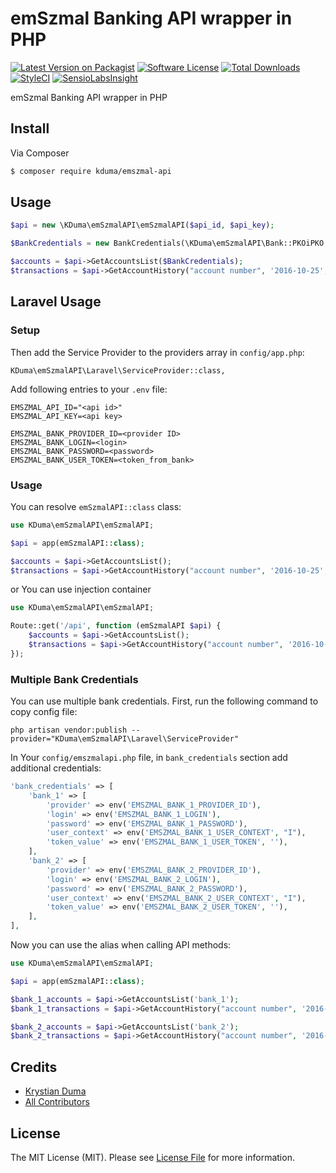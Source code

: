 # emSzmal Banking API wrapper in PHP

[![Latest Version on Packagist][ico-version]][link-packagist]
[![Software License][ico-license]](LICENSE.md)
[![Total Downloads][ico-downloads]][link-downloads]
[![StyleCI](https://styleci.io/repos/72450991/shield?branch=master)](https://styleci.io/repos/72450991)
[![SensioLabsInsight](https://insight.sensiolabs.com/projects/97e54d0d-ad26-41d7-9956-843893a5d897/mini.png)](https://insight.sensiolabs.com/projects/97e54d0d-ad26-41d7-9956-843893a5d897)

emSzmal Banking API wrapper in PHP

## Install

Via Composer

``` bash
$ composer require kduma/emszmal-api
```

## Usage

``` php
$api = new \KDuma\emSzmalAPI\emSzmalAPI($api_id, $api_key);

$BankCredentials = new BankCredentials(\KDuma\emSzmalAPI\Bank::PKOiPKO, "Login", "Password");

$accounts = $api->GetAccountsList($BankCredentials);
$transactions = $api->GetAccountHistory("account number", '2016-10-25', '2016-10-30', $BankCredentials);
```

## Laravel Usage

### Setup

Then add the Service Provider to the providers array in `config/app.php`:

    KDuma\emSzmalAPI\Laravel\ServiceProvider::class,

Add following entries to your `.env` file:

	EMSZMAL_API_ID="<api id>"
	EMSZMAL_API_KEY=<api key>

	EMSZMAL_BANK_PROVIDER_ID=<provider ID>
	EMSZMAL_BANK_LOGIN=<login>
	EMSZMAL_BANK_PASSWORD=<password>
    EMSZMAL_BANK_USER_TOKEN=<token_from_bank>
    
### Usage
You can resolve `emSzmalAPI::class` class:
``` php
use KDuma\emSzmalAPI\emSzmalAPI;

$api = app(emSzmalAPI::class);

$accounts = $api->GetAccountsList();
$transactions = $api->GetAccountHistory("account number", '2016-10-25', '2016-10-30');
```
or You can use injection container
``` php
use KDuma\emSzmalAPI\emSzmalAPI;

Route::get('/api', function (emSzmalAPI $api) {
    $accounts = $api->GetAccountsList();
    $transactions = $api->GetAccountHistory("account number", '2016-10-25', '2016-10-30');
});
```
    
### Multiple Bank Credentials

You can use multiple bank credentials. First, run the following command to copy config file:

    php artisan vendor:publish --provider="KDuma\emSzmalAPI\Laravel\ServiceProvider"

In Your `config/emszmalapi.php` file, in `bank_credentials` section add additional credentials:

``` php
'bank_credentials' => [
    'bank_1' => [
        'provider' => env('EMSZMAL_BANK_1_PROVIDER_ID'),
        'login' => env('EMSZMAL_BANK_1_LOGIN'),
        'password' => env('EMSZMAL_BANK_1_PASSWORD'),
        'user_context' => env('EMSZMAL_BANK_1_USER_CONTEXT', "I"),
        'token_value' => env('EMSZMAL_BANK_1_USER_TOKEN', ''),
    ],
    'bank_2' => [
        'provider' => env('EMSZMAL_BANK_2_PROVIDER_ID'),
        'login' => env('EMSZMAL_BANK_2_LOGIN'),
        'password' => env('EMSZMAL_BANK_2_PASSWORD'),
        'user_context' => env('EMSZMAL_BANK_2_USER_CONTEXT', "I"),
        'token_value' => env('EMSZMAL_BANK_2_USER_TOKEN', ''),
    ],
],
```
Now you can use the alias when calling API methods:
``` php
use KDuma\emSzmalAPI\emSzmalAPI;

$api = app(emSzmalAPI::class);

$bank_1_accounts = $api->GetAccountsList('bank_1');
$bank_1_transactions = $api->GetAccountHistory("account number", '2016-10-25', '2016-10-30', 'bank_1');

$bank_2_accounts = $api->GetAccountsList('bank_2');
$bank_2_transactions = $api->GetAccountHistory("account number", '2016-10-25', '2016-10-30', 'bank_2');
```

## Credits

- [Krystian Duma][link-author]
- [All Contributors][link-contributors]

## License

The MIT License (MIT). Please see [License File](LICENSE.md) for more information.

[ico-version]: https://img.shields.io/packagist/v/kduma/emszmal-api.svg?style=flat-square
[ico-license]: https://img.shields.io/badge/license-MIT-brightgreen.svg?style=flat-square
[ico-downloads]: https://img.shields.io/packagist/dt/kduma/emszmal-api.svg?style=flat-square

[link-packagist]: https://packagist.org/packages/kduma/emszmal-api
[link-downloads]: https://packagist.org/packages/kduma/emszmal-api
[link-author]: https://github.com/kduma
[link-contributors]: ../../contributors

